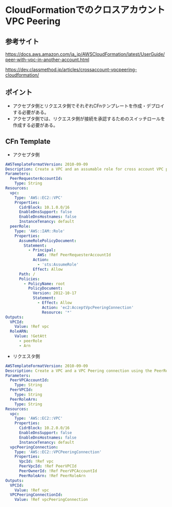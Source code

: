 # CloudFormationでのクロスアカウントVPC Peering

## 参考サイト

https://docs.aws.amazon.com/ja_jp/AWSCloudFormation/latest/UserGuide/peer-with-vpc-in-another-account.html

https://dev.classmethod.jp/articles/crossaccount-vpcpeering-cloudformation/

## ポイント
 - アクセプタ側とリクエスタ側でそれぞれCFnテンプレートを作成・デプロイする必要がある。
 - アクセプタ側では、リクエスタ側が接続を承認するためのスイッチロールを作成する必要がある。


## CFn Template

 - アクセプタ側
  
```yml
AWSTemplateFormatVersion: 2010-09-09
Description: Create a VPC and an assumable role for cross account VPC peering.
Parameters:
  PeerRequesterAccountId:
    Type: String
Resources:
  vpc:
    Type: 'AWS::EC2::VPC'
    Properties:
      CidrBlock: 10.1.0.0/16
      EnableDnsSupport: false
      EnableDnsHostnames: false
      InstanceTenancy: default
  peerRole:
    Type: 'AWS::IAM::Role'
    Properties:
      AssumeRolePolicyDocument:
        Statement:
          - Principal:
              AWS: !Ref PeerRequesterAccountId
            Action:
              - 'sts:AssumeRole'
            Effect: Allow
      Path: /
      Policies:
        - PolicyName: root
          PolicyDocument:
            Version: 2012-10-17
            Statement:
              - Effect: Allow
                Action: 'ec2:AcceptVpcPeeringConnection'
                Resource: '*'
Outputs:
  VPCId:
    Value: !Ref vpc
  RoleARN:
    Value: !GetAtt 
      - peerRole
      - Arn
```


 - リクエスタ側

```yml
AWSTemplateFormatVersion: 2010-09-09
Description: Create a VPC and a VPC Peering connection using the PeerRole to accept.
Parameters:
  PeerVPCAccountId:
    Type: String
  PeerVPCId:
    Type: String
  PeerRoleArn:
    Type: String
Resources:
  vpc:
    Type: 'AWS::EC2::VPC'
    Properties:
      CidrBlock: 10.2.0.0/16
      EnableDnsSupport: false
      EnableDnsHostnames: false
      InstanceTenancy: default
  vpcPeeringConnection:
    Type: 'AWS::EC2::VPCPeeringConnection'
    Properties:
      VpcId: !Ref vpc
      PeerVpcId: !Ref PeerVPCId
      PeerOwnerId: !Ref PeerVPCAccountId
      PeerRoleArn: !Ref PeerRoleArn
Outputs:
  VPCId:
    Value: !Ref vpc
  VPCPeeringConnectionId:
    Value: !Ref vpcPeeringConnection
```

